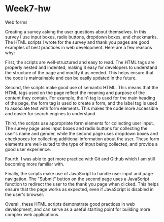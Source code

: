 # Week7-hw
Web forms

Creating a survey asking the user questions about themselves. In this survey I use input boxes, radio buttons, dropdown boxes, and checkmarks.
The HTML scripts I wrote for the survey and thank you pages are good examples of best practices in web development. Here are a few reasons why:

First, the scripts are well-structured and easy to read. The HTML tags are properly nested and indented, making it easy for developers to understand the structure of the page and modify it as needed. This helps ensure that the code is maintainable and can be easily updated in the future.

Second, the scripts make good use of semantic HTML. This means that the HTML tags used on the page reflect the meaning and purpose of the content they contain. For example, the h1 tag is used for the main heading of the page, the form tag is used to create a form, and the label tag is used to associate text with form elements. This makes the code more accessible and easier for search engines to understand.

Third, the scripts use appropriate form elements for collecting user input. The survey page uses input boxes and radio buttons for collecting the user's name and gender, while the second page uses dropdown boxes and checkboxes for collecting additional information about the user. These form elements are well-suited to the type of input being collected, and provide a good user experience.

Fourth, I was able to get more practice with Git and Github which I am still becoming more familiar with.

Finally, the scripts make use of JavaScript to handle user input and page navigation. The "Submit" button on the second page uses a JavaScript function to redirect the user to the thank you page when clicked. This helps ensure that the page works as expected, even if JavaScript is disabled in the user's browser.

Overall, these HTML scripts demonstrate good practices in web development, and can serve as a useful starting point for building more complex web applications.
